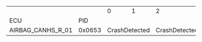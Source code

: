 <table>
  <tr>
    <td colspan="2"></td>
    <td>0</td>
    <td>1</td>
    <td>2</td>
    <td>3</td>
    <td>4</td>
    <td>5</td>
    <td>6</td>
    <td>7</td>
    <td>8</td>
    <td>9</td>
    <td>10</td>
    <td>11</td>
    <td>12</td>
    <td>13</td>
    <td>14</td>
    <td>15</td>
    <td>16</td>
    <td>17</td>
    <td>18</td>
    <td>19</td>
    <td>20</td>
    <td>21</td>
    <td>22</td>
    <td>23</td>
    <td>24</td>
    <td>25</td>
    <td>26</td>
    <td>27</td>
    <td>28</td>
    <td>29</td>
    <td>30</td>
    <td>31</td>
    <td>32</td>
    <td>33</td>
    <td>34</td>
    <td>35</td>
    <td>36</td>
    <td>37</td>
    <td>38</td>
    <td>39</td>
    <td>40</td>
    <td>41</td>
    <td>42</td>
    <td>43</td>
    <td>44</td>
    <td>45</td>
    <td>46</td>
    <td>47</td>
    <td>48</td>
    <td>49</td>
    <td>50</td>
    <td>51</td>
    <td>52</td>
    <td>53</td>
    <td>54</td>
    <td>55</td>
    <td>56</td>
    <td>57</td>
    <td>58</td>
    <td>59</td>
    <td>60</td>
    <td>61</td>
    <td>62</td>
  </tr>
  <tr>
    <td>ECU</td>
    <td>PID</td>
    <td colspan="8" align="center">B0</td>
    <td colspan="8" align="center">B1</td>
    <td colspan="8" align="center">B2</td>
    <td colspan="8" align="center">B3</td>
    <td colspan="8" align="center">B4</td>
    <td colspan="8" align="center">B5</td>
    <td colspan="8" align="center">B6</td>
    <td colspan="8" align="center">B7</td>
  </tr>
  <tr>
    <td>AIRBAG_CANHS_R_01</td>
    <td>0x0653</td>
    <td colspan="2">CrashDetected</td>
    <td colspan="2">CrashDetectedOutOfOrder</td>
    <td colspan="2">____fixedtozero____</td>
    <td></td>
    <td></td>
    <td colspan="2">DriverSafetyBeltReminder</td>
    <td colspan="2">FrontPassengerSafetyBeltReminder</td>
    <td>PassengerAIRBAG_Inhibition</td>
    <td>AIRBAGMalfunction</td>
    <td colspan="2">SecondRowCenterSafetyBeltState</td>
    <td colspan="2">SecondRowLeftSafetyBeltState</td>
    <td colspan="2">SecondRowRightSafetyBeltState</td>
    <td>ValidAIRBAGInformation</td>
    <td>EDRActiveDisplayRequest</td>
    <td colspan="2">ThirdRowLeftSafetyBeltState</td>
    <td colspan="2">ThirdRowRightSafetyBeltState</td>
    <td colspan="2">PassAirbagONDisplayReq</td>
    <td>Position</td>
    <td colspan="35"></td>
  </tr>
</table>
